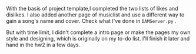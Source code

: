 With the basis of project template,I completed the two lists of likes and dislikes. I also added another page of musiclist and use a different way to gain a song's name and cover. Check what I've done in `DAMServer.py` . 

But with time limit, I didn't complete a intro page or make the pages my own style and designing, which is originally on my to-do list. I'll finish it later and hand in the hw2 in a few days.